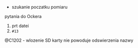 - szukanie poczatku pomiaru

pytania do Ockera

1. prt datei
2. `#13`


@C1202 - wlozenie SD karty nie powoduje odswierzenia nazwy